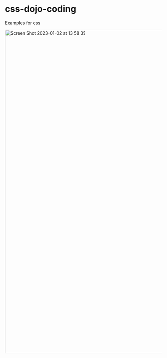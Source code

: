 # css-dojo-coding
Examples for css

<img width="1038" alt="Screen Shot 2023-01-02 at 13 58 35" src="https://user-images.githubusercontent.com/25912510/210270064-f3c65469-ac4f-4968-9fdd-61e7045da1fb.png">
